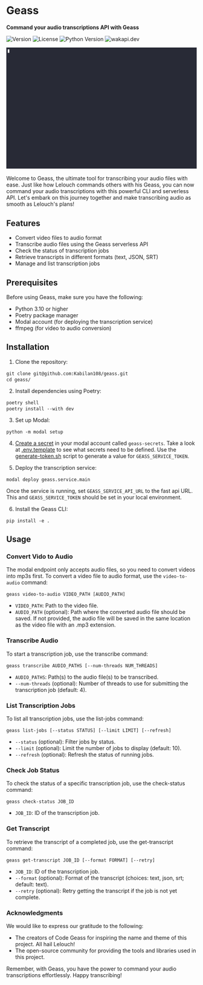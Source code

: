 # Geass

**Command your audio transcriptions API with Geass**

![Version](https://img.shields.io/badge/version-0.1.0-blue?style=for-the-badge)
![License](https://img.shields.io/badge/license-MIT-blue?style=for-the-badge)
![Python Version](https://img.shields.io/badge/python-3.10%2B-blue?style=for-the-badge&logo=python)
![wakapi.dev](https://img.shields.io/badge/wakapi.dev-20%20hrs%2026%20mins-168014?style=for-the-badge&logo=wakatime)

![geass demo](demo.gif)

Welcome to Geass, the ultimate tool for transcribing your audio files with ease. Just like how Lelouch commands others with his Geass, you can now command your audio transcriptions with this powerful CLI and serverless API. Let's embark on this journey together and make transcribing audio as smooth as Lelouch's plans!

## Features

- Convert video files to audio format
- Transcribe audio files using the Geass serverless API
- Check the status of transcription jobs
- Retrieve transcripts in different formats (text, JSON, SRT)
- Manage and list transcription jobs

## Prerequisites

Before using Geass, make sure you have the following:

- Python 3.10 or higher
- Poetry package manager
- Modal account (for deploying the transcription service)
- ffmpeg (for video to audio conversion)

## Installation

1. Clone the repository:

```shell
git clone git@github.com:Kabilan108/geass.git
cd geass/
```

2. Install dependencies using Poetry:

```shell
poetry shell
poetry install --with dev
```

3. Set up Modal:

```shell
python -m modal setup
```

4. [Create a secret](https://modal.com/docs/guide/secrets) in your modal account called `geass-secrets`. Take a look at [.env.template](.env.template) to see what secrets need to be defined. Use the [generate-token.sh](scripts/generate_token.sh) script to generate a value for `GEASS_SERVICE_TOKEN`.

5. Deploy the transcription service:

```shell
modal deploy geass.service.main
```

Once the service is running, set `GEASS_SERVICE_API_URL` to the fast api URL. This and `GEASS_SERVICE_TOKEN` should be set in your local environment.

6. Install the Geass CLI:

```shell
pip install -e .
```

## Usage

### Convert Vido to Audio

The modal endpoint only accepts audio files, so you need to convert videos into
mp3s first. To convert a video file to audio format, use the `video-to-audio`
command:

```shell
geass video-to-audio VIDEO_PATH [AUDIO_PATH]
```

- `VIDEO_PATH`: Path to the video file.
- `AUDIO_PATH` (optional): Path where the converted audio file should be saved. If not provided, the audio file will be saved in the same location as the video file with an .mp3 extension.

### Transcribe Audio

To start a transcription job, use the transcribe command:

```shell
geass transcribe AUDIO_PATHS [--num-threads NUM_THREADS]
```

- `AUDIO_PATHS`: Path(s) to the audio file(s) to be transcribed.
- `--num-threads` (optional): Number of threads to use for submitting the transcription job (default: 4).

### List Transcription Jobs

To list all transcription jobs, use the list-jobs command:

```shell
geass list-jobs [--status STATUS] [--limit LIMIT] [--refresh]
```

- `--status` (optional): Filter jobs by status.
- `--limit` (optional): Limit the number of jobs to display (default: 10).
- `--refresh` (optional): Refresh the status of running jobs.

### Check Job Status

To check the status of a specific transcription job, use the check-status command:

```shell
geass check-status JOB_ID
```

- `JOB_ID`: ID of the transcription job.

### Get Transcript

To retrieve the transcript of a completed job, use the get-transcript command:

```shell
geass get-transcript JOB_ID [--format FORMAT] [--retry]
```

- `JOB_ID`: ID of the transcription job.
- `--format` (optional): Format of the transcript (choices: text, json, srt; default: text).
- `--retry` (optional): Retry getting the transcript if the job is not yet complete.

### Acknowledgments

We would like to express our gratitude to the following:

- The creators of Code Geass for inspiring the name and theme of this project. All hail Lelouch!
- The open-source community for providing the tools and libraries used in this project.

Remember, with Geass, you have the power to command your audio transcriptions effortlessly. Happy transcribing!
